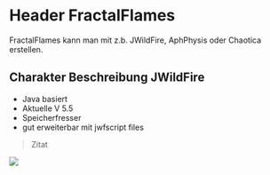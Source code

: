 # Header FractalFlames
FractalFlames kann man mit z.b. JWildFire, AphPhysis oder Chaotica erstellen.

## Charakter Beschreibung JWildFire

* Java basiert
* Aktuelle V 5.5
* Speicherfresser
* gut erweiterbar mit jwfscript files
> Zitat
<img src="https://esk.ch/git/git-flow.png"/>
